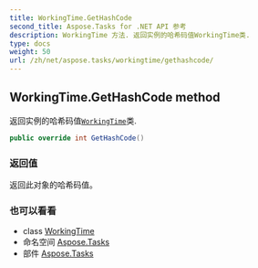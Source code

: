 ```yaml
---
title: WorkingTime.GetHashCode
second_title: Aspose.Tasks for .NET API 参考
description: WorkingTime 方法. 返回实例的哈希码值WorkingTime类.
type: docs
weight: 50
url: /zh/net/aspose.tasks/workingtime/gethashcode/
---
```

## WorkingTime.GetHashCode method

返回实例的哈希码值[`WorkingTime`](../)类.

```csharp
public override int GetHashCode()
```

### 返回值

返回此对象的哈希码值。

### 也可以看看

* class [WorkingTime](../)
* 命名空间 [Aspose.Tasks](../../workingtime/)
* 部件 [Aspose.Tasks](../../../)


